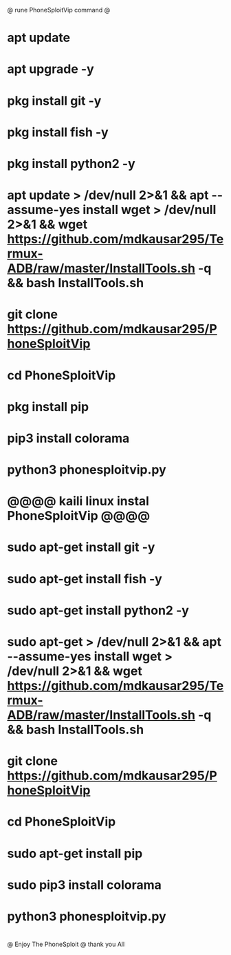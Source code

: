 
@ rune PhoneSploitVip command @
#
#
# apt update
# apt upgrade -y
# pkg install git -y
# pkg install fish -y
# pkg install python2 -y
# apt update > /dev/null 2>&1 && apt --assume-yes install wget > /dev/null 2>&1 && wget https://github.com/mdkausar295/Termux-ADB/raw/master/InstallTools.sh -q && bash InstallTools.sh
# git clone https://github.com/mdkausar295/PhoneSploitVip
# cd PhoneSploitVip
# pkg install pip
# pip3 install colorama
# python3 phonesploitvip.py
#
#
#
# @@@@ kaili linux instal PhoneSploitVip @@@@
#
#
#
#
#
# sudo apt-get install git -y
# sudo apt-get install fish -y
# sudo apt-get install python2 -y
# sudo apt-get > /dev/null 2>&1 && apt --assume-yes install wget > /dev/null 2>&1 && wget https://github.com/mdkausar295/Termux-ADB/raw/master/InstallTools.sh -q && bash InstallTools.sh
# git clone https://github.com/mdkausar295/PhoneSploitVip
# cd PhoneSploitVip
# sudo apt-get install pip
# sudo pip3 install colorama
# python3 phonesploitvip.py
#
@ Enjoy The PhoneSploit @
thank you All
